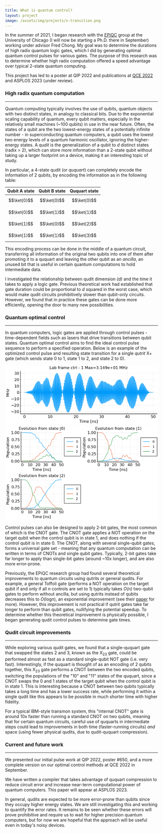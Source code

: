 ```yaml
---
title: What is quantum control?
layout: project
image: /assets/img/projects/x-transition.png
---
```

  
In the summer of 2021, I began research with the <a href="https://www.epiqc.cs.uchicago.edu/" target="_blank" rel="noopener noreferrer">EPiQC</a> group at the University of Chicago (I will now be starting a Ph.D. there in September) working under advisor Fred Chong. My goal was to determine the durations of high radix quantum logic gates, which I did by generating optimal quantum control pulses for various gates. The purpose of this research was to determine whether high radix computation offered a speed advantage over typical 2-state quantum computing.

This project has led to a poster at QIP 2022 and publications at <a href="https://arxiv.org/abs/2206.14975" target="_blank" rel="noopener noreferrer">QCE 2022</a> and ASPLOS 2023 (under review).

### High radix quantum computation

---

Quantum computing typically involves the use of qubits, quantum objects with two distinct states, in analogy to classical bits. Due to the exponential scaling capability of quantum, every qubit matters, especially in the relatively small machines (~100 qubits) in use in the near future. Often, the states of a qubit are the two lowest-energy states of a potentially infinite number - in superconducting quantum computers, a qubit uses the lowest two energy levels of a quantum harmonic oscillator, ignoring the higher-energy states. A qu*dit* is the generalization of a qubit to *d* distinct states (radix > 2), which can store more information than a 2-state qubit without taking up a larger footprint on a device, making it an interesting topic of study. 

In particular, a 4-state qudit (or *ququart*) can completely encode the information of 2 qubits, by encoding the information as in the following table:

Qubit A state | Qubit B state | Ququart state
--- | --- | ---
$$\ket{0}$$ | $$\ket{0}$$ | $$\ket{0}$$
$$\ket{0}$$ | $$\ket{1}$$ | $$\ket{1}$$
$$\ket{1}$$ | $$\ket{0}$$ | $$\ket{2}$$
$$\ket{1}$$ | $$\ket{1}$$ | $$\ket{3}$$

This encoding process can be done in the middle of a quantum circuit, transferring all information of the original two qubits into one of them after promoting it to a ququart and leaving the other qubit as an *ancilla*, an unused bit that is useful in certain quantum computations to hold intermediate data.

I investigated the relationship between qudit dimension *(d)* and the time it takes to apply a logic gate. Previous theoretical work had established that gate duration could be proportional to *d* squared in the worst case, which would make qudit circuits prohibitively slower than qubit-only circuits. However, we found that in practice these gates can be done more efficiently, opening the door to many new possibilities.

### Quantum optimal control

---

In quantum computers, logic gates are applied through control pulses - time-dependent fields such as lasers that drive transitions between qubit states. Quantum optimal control aims to find the ideal control pulse sequence to perform a specified operation. Below is an example of the optimized control pulse and resulting state transition for a single *qutrit* X+ gate (which sends state 0 to 1, state 1 to 2, and state 2 to 0).

<img src="/assets/img/projects/x-pulse.png" alt="Qutrit X+ gate control pulse" class="centered">

<img src="/assets/img/projects/x-transition.png" alt="Qutrit X+ gate state evolutions" class="centered">

Control pulses can also be designed to apply 2-bit gates, the most common of which is the CNOT gate. The CNOT gate applies a NOT operation on the target qubit when the control qubit is in state 1, and does nothing if the control qubit is in state 0. The CNOT, along with several single-qubit gates, forms a universal gate set - meaning that any quantum computation can be written in terms of CNOTs and single qubit gates. Typically, 2-bit gates take far longer to apply than single-bit gates (around ~10x longer), and are also more error-prone.

Previously, the EPiQC research group had found several theoretical improvements to quantum circuits using qutrits or general qudits. For example, a general Toffoli gate (performs a NOT operation on the target qubit if and only if all *n* controls are set to 1) typically takes *O(n)* two-qubit gates to perform without ancilla, but using qutrits instead of qubits decreases this to *O*(log*n*), an exponential improvement (see their <a href="https://arxiv.org/pdf/1905.10481.pdf" target="_blank" rel="noopener noreferrer">paper</a> for more). However, this improvement is not practical if qutrit gates take far longer to perform than qubit gates, nullifying the potential speedup. To determine whether this theoretical improvement is physically possible, I began generating qudit control pulses to determine gate times.

### Qudit circuit improvements

---

While exploring various qudit gates, we found that a single-ququart gate that swapped the states 2 and 3, known as the X<sub>23</sub> gate, could be performed almost as fast as a standard single-qubit NOT gate (i.e. very fast). Interestingly, if the ququart is thought of as an encoding of 2 qubits together, this X<sub>23</sub> gate performs a CNOT between the two encoded qubits, switching the populations of the "10" and "11" states of the ququart, since a CNOT swaps the 0 and 1 states of the target qubit when the control qubit is in state 1. This is interesting because a CNOT between two qubits typically takes a long time and has a lower success rate, while performing it within a single qudit like this appears to be possible in much shorter time with higher fidelity.

For a typical IBM-style transmon system, this "internal CNOT" gate is around 10x faster than running a standard CNOT on two qubits, meaning that for certain quantum circuits, careful use of ququarts in intermediate steps could lead to improvements in both time (faster-running circuits) *and* space (using fewer physical qudits, due to qudit-ququart compression).

### Current and future work

---

We presented our initial pulse work at QIP 2022, poster #650, and a more complete version on our optimal control methods at QCE 2022 in September.

We have written a compiler that takes advantage of ququart compression to reduce circuit error and increase near-term computational power of quantum computers. This paper will appear at ASPLOS 2023. 

In general, qudits are expected to be more error-prone than qubits since they occupy higher energy states. We are still investigating this and working to quantify the error rates. It remains to be seen whether these errors will prove prohibitive and require us to wait for higher precision quantum computers, but for now we are hopeful that the approach will be useful even in today's noisy devices.